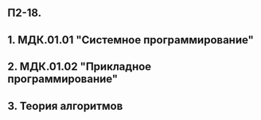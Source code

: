 ## П2-18. 
## 1. МДК.01.01 "Системное программирование"
## 2. МДК.01.02 "Прикладное программирование"
## 3. Теория алгоритмов
